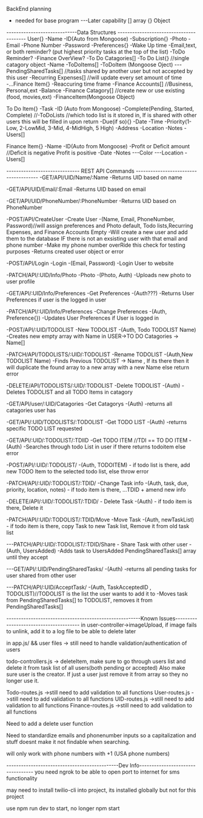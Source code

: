 BackEnd planning
- needed for base program
---Later capability
[] array
{} Object

-----------------------------Data Structures ----------------------------------------
User{}
    -Name
    -ID(Auto from Mongoose)
    -Subscription{}
    -Photo
    -Email
    -Phone Number
    -Password
    -Preferences{}
        -Wake Up time
        -Email,text, or both reminder? (put highest priority tasks at the top of the list)
        -ToDo Reminder?
        -Finance OverView?
    -To Do Catagories[]
        -To Do List{} //single catagory object
            -Name
            -ToDoItems[]
                -ToDoItem (Mongoose Oject)
    ---PendingSharedTasks[] //tasks shared by another user but not accepted by this user
    -Recurring Expenses[] //will update every set amount of time
        -...Finance Item{}
            -Reaccuring time frame
    -Finance Accounts[]  //Business, Personal,ext
        -Balance
        -Finance Catagory[] //create new or use existing (food, movies,ext)
            -FinanceItem(Mongoose Object)
            
To Do Item{}
    -Task
    -ID (Auto from Mongoose)
    -Complete(Pending, Started, Complete)
    //-ToDoLists //which todo list is it stored in, If is shared with other users this will be filled in upon return 
    -Due(if so){}
        -Date
        -Time
    -Priority(1-Low, 2-LowMid, 3-Mid, 4-MidHigh, 5 High)
    -Address
    -Location
    -Notes
    -Users[] 

Finance Item{}
    -Name
    -ID(Auto from Mongoose)
    -Profit or Deficit amount //Deficit is negative Profit is positive 
    -Date
    -Notes
    ---Color
    ---Location
    -Users[]

------------------------------ REST API Commands --------------------------------------
-GET/API/UID/Name/:Name
    -Returns UID based on name 

-GET/API/UID/Email/:Email
    -Returns UID based on email

-GET/API/UID/PhoneNumber/:PhoneNumber
    -Returns UID based on PhoneNumber

-POST/API/CreateUser -Create User
    -(Name, Email, PhoneNumber, Password)//will assign preferences and Photo default, Todo lists,Recurring Expenses, and Finance Accounts Empty
    -Will create a new user and add them to the database IF there is not an exsisting user with that email and phone number
    -Make my phone number overRide this check for testing purposes
    -Returns created user object or error

-POST/API/Login -Login
    -(Email, Password)
    -Login User to website

-PATCH/API/:UID/Info/Photo -Photo
    -(Photo, Auth)
    -Uploads new photo to user profile

-GET/API/:UID/Info/Preferences -Get Preferences
    -(Auth???) 
    -Returns User Preferences if user is the logged in user

-PATCH/API/:UID/Info/Preferences -Change Preferences 
    -(Auth, Preference{})
    -Updates User Preferences if User is logged in

-POST/API/:UID/TODOLIST -New TODOLIST 
    -(Auth, Todo TODOLIST Name)
    -Creates new empty array with Name in USER->TO DO Catagories -> Name[]

-PATCH/API/TODOLISTS/:UID/:TODOLIST -Rename TODOLIST
    -(Auth,New TODOLIST Name)
    -Finds Previous TODOLIST -> Name , If its there then it will duplicate the found array to a new array with a new Name else return error

-DELETE/API/TODOLISTS/:UID/:TODOLIST -Delete TODOLIST
    -(Auth)
    -Deletes TODOLIST and all TODO Items in catagory 

-GET/API/user/:UID/Catagories -Get Catagorys
    -(Auth)
    -returns all catagories user has

-GET/API/:UID/TODOLISTS/:TODOLIST -Get TODO LIST
    -(Auth)
    -returns specific TODO LIST requested

-GET/API/:UID/:TODOLIST/:TDIID -Get TODO ITEM //TDI == TO DO ITEM
    -(Auth)
    -Searches through todo List in user if there returns todoitem else error

-POST/API/:UID/:TODOLIST/
    -(Auth, TODOITEM)
    - if todo list is there, add new TODO Item to the selected todo list, else throw error

-PATCH/API/:UID/:TODOLIST/:TDID/ -Change Task info
    -(Auth, task, due, priority, location, notes)
    - if todo item is there, ...TDID +  amend new info
    
-DELETE/API/:UID/:TODOLIST/:TDID/ - Delete Task
    -(Auth)
    - if todo item is there, Delete it

-PATCH/API/:UID/:TODOLIST/:TDID/Move -Move Task
    -(Auth, newTaskList)
    - if todo item is there, copy Task to new Task list, Remove it from old task list

---PATCH/API/:UID/:TODOLIST/:TDID/Share - Share Task with other user
    -(Auth, UsersAdded)
    -Adds task to UsersAdded PendingSharedTasks[] array until they accept

---GET/API/:UID/PendingSharedTasks/
    -(Auth)
    -returns all pending tasks for user shared from other user

---PATCH/API/:UID/AcceptTask/
    -(Auth, TaskAcceptedID , TODOLIST)//TODOLIST is the list the user wants to add it to
    -Moves task from PendingSharedTasks[] to TODOLIST, removes it from PendingSharedTasks[]






-------------------------------------------------------Known Issues---------------------------------------
in user-controller->imageUpload, if image fails to unlink, add it to a log file to be able to delete later

in app.js/ && user files -> still need to handle validation/authentication of users

todo-controllers.js -> deleteItem, make sure to go through users list and delete it from task list of all users(both pending or accepted) Also make sure user is the creator. If just a user just remove it from array so they no longer use it.

Todo-routes.js ->still need to add validation to all functions
User-routes.js ->still need to add validation to all functions
UID-routes.js ->still need to add validation to all functions
Finance-routes.js ->still need to add validation to all functions

Need to add a delete user function

Need to standardize emails and phonenumber inputs so a capitalization and stuff doesnt make it not findable when searching.

will only work with phone numbers with +1   (USA phone numbers)


----------------------------------------------Dev Info----------------------------------
you need ngrok to be able to open port to internet for sms functionality

may need to install twilio-cli into project, its installed globally but not for this project

use npm run dev to start, no longer npm start
